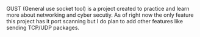 GUST (General use socket tool) is a project created to practice and learn more about networking and cyber secutiy. As of right now the only feature this project has it port scanning but I do plan to add other features like sending TCP/UDP packages.
